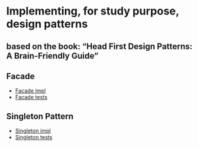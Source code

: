 # Implementing, for study purpose, design patterns 
## based on the book: “Head First Design Patterns: A Brain-Friendly Guide” 

## Facade
- [Facade impl](./patterns/src/main/java/com/heliorodri/facade)
- [Facade tests](./patterns/src/test/java/com/heliorodri/facade)
## Singleton Pattern
- [Singleton impl](./patterns/src/main/java/com/heliorodri/singleton)
- [Singleton tests](./patterns/src/test/java/com/heliorodri/singleton)
